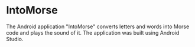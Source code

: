 # IntoMorse
The Android application "IntoMorse" converts letters and words into Morse code and plays the sound of it.
The application was built using Android Studio.
